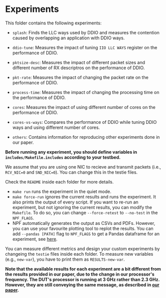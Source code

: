 # Experiments

This folder contains the following experiments:

- `splash`: Finds the LLC ways used by DDIO and measures the contention caused by overlapping an application with DDIO ways.
- `ddio-tune`: Measures the impact of tuning `IIO LLC WAYS` register on the performance of DDIO.

- `pktsize-desc`: Measures the impact of different packet sizes and different number of RX descriptros on the performance of DDIO.

- `pkt-rate`: Measures the impact of changing the packet rate on the performance of DDIO.

- `process-time`: Measures the impact of changing the processing time on the performance of DDIO.

- `cores`: Measures the impact of using different number of cores on the performance of DDIO.

- `cores-vs-ways`: Compares the performance of DDIO while tuning DDIO ways and using different number of cores.

- `others`: Contains information for reproducing other experiments done in our paper.

**Before running any experiment, you should define variables in `includes/Makefile.includes` according to your testbed.**

We assume that you are using one NIC to recieve and transmit packets (i.e., `RCV_NIC=0` and `SND_NIC=0`). You can change this in the testie files.

Check the `README` inside each folder for more details.

- `make run` runs the experiment in the quiet mode.
- `make force-run` ignores the current results and runs the experiment. It also prints the output of every script. If you want to re-run an experiment, but not ignoring the current results, you can modify the `Makefile`. To do so, you can change `--force-retest` to `--no-test` in the `NPF_FLAGS`.
- NPF automatically generates the output as CSVs and PDFs. However, you can use your favourite plotting tool to replot the results. You can add `--pandas [PATH]` flag to `NPF_FLAGS` to get a Pandas dataframe for an experiment, see [here][npf-output].

You can measure different metrics and design your custom experiments by changeing the `testie` files inside each folder. To measure new variables (e.g., `new-var`), you have to print them as `RESULTS-new-var`.

**Note that the available results for each experiment are a bit different from the results provided in our paper, due to the change in our processor's frequency. The DUT's processor is running at 3 GHz rather than 2.3 GHz. However, they are still conveying the same message, as described in [our paper][ddio-atc-paper].**

[ddio-atc-paper]: https://people.kth.se/~farshin/documents/ddio-atc20.pdf
[npf-output]: https://github.com/tbarbette/npf#output
